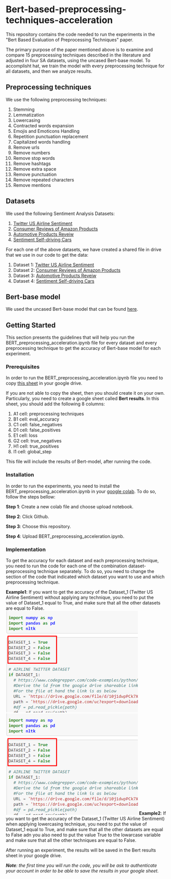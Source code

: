 # Bert-based-preprocessing-techniques-acceleration

This repository contains the code needed to run the experiments in the "Bert Based Evaluation of Preprocessing Techniques" paper.

The primary purpose of the paper mentioned above is to examine and compare 15 preprocessing techniques described in the literature and adjusted in four SA datasets, using the uncased Bert-base model. To accomplisht hat, we train the model with every preprocessing technique for all datasets, and then we analyze results.

## Preprocessing techniques

We use the following preprocessing techniques:

1. Stemming
2. Lemmatization
3. Lowercasing
4. Contracted words expansion
5. Emojis and Emoticons Handling
6. Repetition punctuation replacement
7. Capitalized words handling
8. Remove urls
9. Remove numbers
10. Remove stop words
11. Remove hashtags
12. Remove extra space
13. Remove punctuation
14. Remove repeated characters
15. Remove mentions

## Datasets

We used the following Sentiment Analysis Datasets:

1. [Twitter US Airline Sentiment](https://www.kaggle.com/crowdflower/twitter-airline-sentiment)
2. [Consumer Reviews of Amazon Products](https://www.kaggle.com/datafiniti/consumer-reviews-of-amazon-products) 
3. [Automotive Products Reveiw](https://jmcauley.ucsd.edu/data/amazon/)
4. [Sentiment Self-driving Cars](https://data.world/crowdflower/sentiment-self-driving-cars)

For each one of the above datasets, we have created a shared file in drive that we use in our code to get the data:

1. Dataset 1: [Twitter US Airline Sentiment](https://drive.google.com/file/d/10j1dwpPCk7XAHCTX7gczX2woXzMZ5Dva/view)
2. Dataset 2: [Consumer Reviews of Amazon Products](https://drive.google.com/file/d/1EbWy4GSV_Ano6OlOiXZaNuqmJrnc95p5/view) 
3. Dataset 3: [Automotive Products Reveiw](https://drive.google.com/file/d/1-ST5Wffhx9ky56Qh7KEkbfhMd9MRY97d/view)
4. Dataset 4: [Sentiment Self-driving Cars](https://drive.google.com/file/d/1XeIrsFJkOnAaly_YxyOQ8pj18b_yilTA/view)

## Bert-base model

We used the uncased Bert-base model that can be found [here](https://tfhub.dev/google/bert_uncased_L-12_H-768_A-12/1).

## Getting Started

This section presents the guidelines that will help you run the BERT_preprocessing_acceleration.ipynb file for every dataset and every preprocessing technique to get the accuracy of Bert-base model for each experiment.

### Prerequisites

In order to run the BERT_preprocessing_acceleration.ipynb file you need to copy [this sheet](https://docs.google.com/spreadsheets/d/1aG9SegoFhS4J8TbGwPhQiWQsYqqAoJnmdu6idd0OM3g/edit?usp=sharing) in your google drive.  <br />

If you are not able to copy the sheet, then you should create it on your own. Particularly, you need to create a google sheet called **Bert results**. In this sheet, you should add the following 8 columns:
1. A1 cell: preprocessing techniques
2. B1 cell: eval_accuracy	
3. C1 cell: false_negatives	
4. D1 cell: false_positives	
5. E1 cell: loss	
6. G2 cell: true_negatives	
7. H1 cell: true_positives	
8. I1 cell: global_step

This file will include the results of Bert-model, after running the code.

### Installation

In order to run the experiments, you need to install the BERT_preprocessing_acceleration.ipynb in your [google colab](https://colab.research.google.com/). To do so, follow the steps bellow:

**Step 1**: Create a new colab file and choose upload notebook. <br />

**Step 2**: Click Github.  <br />

**Step 3**: Choose this repository. <br />

**Step 4**: Upload BERT_preprocessing_acceleration.ipynb.

### Implementation

To get the accuracy for each dataset and each preprocessing technique, you need to run the code for each one of the combination dataset-preprocessing technique separately. To do so, you need to change the section of the code that indicated which dataset you want to use and which preprocessing technique. <br />

**Example1**: If you want to get the accuracy of the Dataset_1 (Twitter US Airline Sentiment) without applying any technique, you need to put the value of Dataset_1 equal to True, and make sure that all the other datasets are equal to False.  <br />
![Dataset_1=True. All other datasets equals to False.](img/change_dataset.png)
![All preprocessing techniques equals to False.](img/change_dataset.png)
**Example2**: If you want to get the accuracy of the Dataset_1 (Twitter US Airline Sentiment) when applying lowercasing technique, you need to put the value of Dataset_1 equal to True, and make sure that all the other datasets are equal to False adn you also need to put the value True to the lowarcase variable and make sure that all the other techniques are equal to False. <br />

After running an experiment, the results will be saved in the Bert results sheet in your google drive. <br />

***Note**: the first time you will run the code, you will be ask to authenticate your account in order to be able to save the results in your google sheet.*

